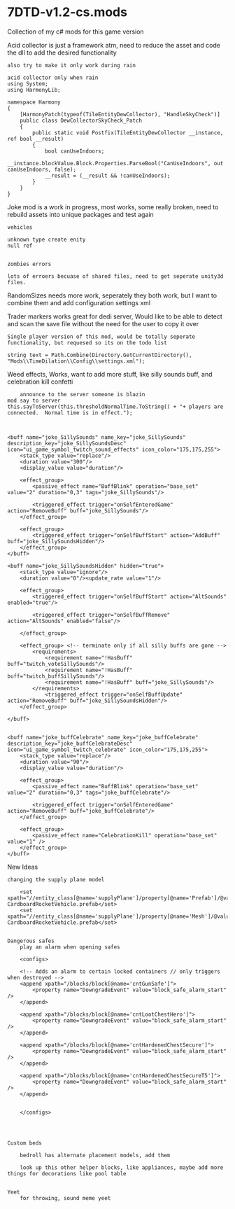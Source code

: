 # 7DTD-v1.2-cs.mods
 Collection of my c# mods for this game version


Acid collector is just a framework atm, need to reduce the asset and code the dll to add the desired functionality
		
	also try to make it only work during rain

	acid collector only when rain
	using System;
	using HarmonyLib;

	namespace Harmony
	{
		[HarmonyPatch(typeof(TileEntityDewCollector), "HandleSkyCheck")]
		public class DewCollectorSkyCheck_Patch
		{
			public static void Postfix(TileEntityDewCollector __instance, ref bool __result)
			{
				bool canUseIndoors;
				__instance.blockValue.Block.Properties.ParseBool("CanUseIndoors", out canUseIndoors, false);
				__result = (__result && !canUseIndoors);
			}
		}
	}



Joke mod is a work in progress, most works, some really broken, need to rebuild assets into unique packages and test again


	vehicles

	unknown type create enity
	null ref


	zombies errors

	lots of erroers becuase of shared files, need to get seperate unity3d files.


RandomSizes needs more work, seperately they both work, but I want to combine them and add configuration settings xml


Trader markers works great for dedi server,
	Would like to be able to detect and scan the save file without the need for the user to copy it over

	Single player version of this mod, would be totally seperate functionality, but requesed so its on the todo list

	string text = Path.Combine(Directory.GetCurrentDirectory(), "Mods\\TimeDilation\\Config\\settings.xml");


Weed effects,
	Works, want to add more stuff, like silly sounds buff, and celebration kill confetti

		announce to the server someone is blazin
	mod say to server
	this.sayToServer(this.thresholdNormalTime.ToString() + "+ players are connected.  Normal time is in effect.");


	
	<buff name="joke_SillySounds" name_key="joke_SillySounds" description_key="joke_SillySoundsDesc" icon="ui_game_symbol_twitch_sound_effects" icon_color="175,175,255">
		<stack_type value="replace"/>
		<duration value="300"/>
		<display_value value="duration"/>

		<effect_group>
			<passive_effect name="BuffBlink" operation="base_set" value="2" duration="0,3" tags="joke_SillySounds"/>

			<triggered_effect trigger="onSelfEnteredGame" action="RemoveBuff" buff="joke_SillySounds"/>
		</effect_group>

		<effect_group>
			<triggered_effect trigger="onSelfBuffStart" action="AddBuff" buff="joke_SillySoundsHidden"/>
		</effect_group>
	</buff>	

	<buff name="joke_SillySoundsHidden" hidden="true">
		<stack_type value="ignore"/>
		<duration value="0"/><update_rate value="1"/>
		
		<effect_group>
			<triggered_effect trigger="onSelfBuffStart" action="AltSounds" enabled="true"/>

			<triggered_effect trigger="onSelfBuffRemove" action="AltSounds" enabled="false"/>

		</effect_group>

		<effect_group> <!-- terminate only if all silly buffs are gone -->
			<requirements>
				<requirement name="!HasBuff" buff="twitch_voteSillySounds"/>
				<requirement name="!HasBuff" buff="twitch_buffSillySounds"/>
				<requirement name="!HasBuff" buff="joke_SillySounds"/>
			</requirements>
				<triggered_effect trigger="onSelfBuffUpdate" action="RemoveBuff" buff="joke_SillySoundsHidden"/>
		</effect_group>
		
	</buff>


	<buff name="joke_buffCelebrate" name_key="joke_buffCelebrate" description_key="joke_buffCelebrateDesc" icon="ui_game_symbol_twitch_celebrate" icon_color="175,175,255">
		<stack_type value="replace"/>
		<duration value="90"/>
		<display_value value="duration"/>

		<effect_group>
			<passive_effect name="BuffBlink" operation="base_set" value="2" duration="0,3" tags="joke_buffCelebrate"/>

			<triggered_effect trigger="onSelfEnteredGame" action="RemoveBuff" buff="joke_buffCelebrate"/>
		</effect_group>

		<effect_group>
			<passive_effect name="CelebrationKill" operation="base_set" value="1" />
		</effect_group>
	</buff>



New Ideas

	changing the supply plane model

		<set xpath="//entity_class[@name='supplyPlane']/property[@name='Prefab']/@value">#@modfolder:Resources/RMFVehicles.unity3d?CardboardRocketVehicle.prefab</set>
		<set xpath="//entity_class[@name='supplyPlane']/property[@name='Mesh']/@value">#@modfolder:Resources/RMFVehicles.unity3d?CardboardRocketVehicle.prefab</set>


	Dangerous safes
		play an alarm when opening safes

		<configs>

		<!-- Adds an alarm to certain locked containers // only triggers when destroyed -->
		<append xpath="/blocks/block[@name='cntGunSafe']">
			<property name="DowngradeEvent" value="block_safe_alarm_start" />    
		</append>

		<append xpath="/blocks/block[@name='cntLootChestHero']">
			<property name="DowngradeEvent" value="block_safe_alarm_start" />    
		</append>

		<append xpath="/blocks/block[@name='cntHardenedChestSecure']">
			<property name="DowngradeEvent" value="block_safe_alarm_start" />    
		</append>

		<append xpath="/blocks/block[@name='cntHardenedChestSecureT5']">
			<property name="DowngradeEvent" value="block_safe_alarm_start" />    
		</append>


		</configs>		




	Custom beds

		bedroll has alternate placement models, add them

		look up this other helper blocks, like appliances, maybe add more things for decorations like pool table


	Yeet
		for throwing, sound meme yeet



